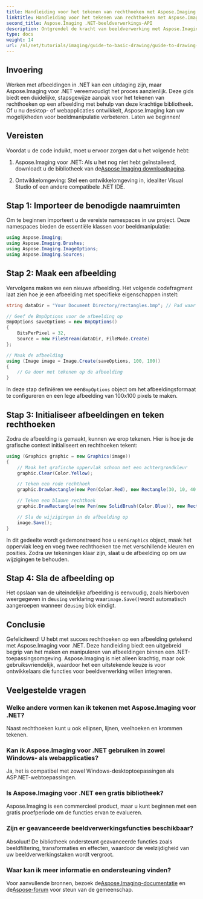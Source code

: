 ```yaml
---
title: Handleiding voor het tekenen van rechthoeken met Aspose.Imaging
linktitle: Handleiding voor het tekenen van rechthoeken met Aspose.Imaging
second_title: Aspose.Imaging .NET-beeldverwerkings-API
description: Ontgrendel de kracht van beeldverwerking met Aspose.Imaging voor .NET in deze uitgebreide gids. Leer hoe u afbeeldingen kunt maken en manipuleren, met name gericht op het tekenen van rechthoeken met aangepaste kleuren en formaten.
type: docs
weight: 14
url: /nl/net/tutorials/imaging/guide-to-basic-drawing/guide-to-drawing-rectangle/
---
```

## Invoering

Werken met afbeeldingen in .NET kan een uitdaging zijn, maar Aspose.Imaging voor .NET vereenvoudigt het proces aanzienlijk. Deze gids biedt een duidelijke, stapsgewijze aanpak voor het tekenen van rechthoeken op een afbeelding met behulp van deze krachtige bibliotheek. Of u nu desktop- of webapplicaties ontwikkelt, Aspose.Imaging kan uw mogelijkheden voor beeldmanipulatie verbeteren. Laten we beginnen!

## Vereisten

Voordat u de code induikt, moet u ervoor zorgen dat u het volgende hebt:

1.  Aspose.Imaging voor .NET: Als u het nog niet hebt geïnstalleerd, downloadt u de bibliotheek van de[Aspose Imaging downloadpagina](https://releases.aspose.com/imaging/net/).

2. Ontwikkelomgeving: Stel een ontwikkelomgeving in, idealiter Visual Studio of een andere compatibele .NET IDE.

## Stap 1: Importeer de benodigde naamruimten

Om te beginnen importeert u de vereiste namespaces in uw project. Deze namespaces bieden de essentiële klassen voor beeldmanipulatie:

```csharp
using Aspose.Imaging;
using Aspose.Imaging.Brushes;
using Aspose.Imaging.ImageOptions;
using Aspose.Imaging.Sources;
```

## Stap 2: Maak een afbeelding

Vervolgens maken we een nieuwe afbeelding. Het volgende codefragment laat zien hoe je een afbeelding met specifieke eigenschappen instelt:

```csharp
string dataDir = "Your Document Directory/rectangles.bmp"; // Pad waar de afbeelding wordt opgeslagen

// Geef de BmpOptions voor de afbeelding op
BmpOptions saveOptions = new BmpOptions()
{
    BitsPerPixel = 32,
    Source = new FileStream(dataDir, FileMode.Create)
};

// Maak de afbeelding
using (Image image = Image.Create(saveOptions, 100, 100))
{
    // Ga door met tekenen op de afbeelding
}
```

 In deze stap definiëren we een`BmpOptions` object om het afbeeldingsformaat te configureren en een lege afbeelding van 100x100 pixels te maken.

## Stap 3: Initialiseer afbeeldingen en teken rechthoeken

Zodra de afbeelding is gemaakt, kunnen we erop tekenen. Hier is hoe je de grafische context initialiseert en rechthoeken tekent:

```csharp
using (Graphics graphic = new Graphics(image))
{
    // Maak het grafische oppervlak schoon met een achtergrondkleur
    graphic.Clear(Color.Yellow);

    // Teken een rode rechthoek
    graphic.DrawRectangle(new Pen(Color.Red), new Rectangle(30, 10, 40, 80));

    // Teken een blauwe rechthoek
    graphic.DrawRectangle(new Pen(new SolidBrush(Color.Blue)), new Rectangle(10, 30, 80, 40));

    // Sla de wijzigingen in de afbeelding op
    image.Save();
}
```

 In dit gedeelte wordt gedemonstreerd hoe u een`Graphics` object, maak het oppervlak leeg en voeg twee rechthoeken toe met verschillende kleuren en posities. Zodra uw tekeningen klaar zijn, slaat u de afbeelding op om uw wijzigingen te behouden.

## Stap 4: Sla de afbeelding op

 Het opslaan van de uiteindelijke afbeelding is eenvoudig, zoals hierboven weergegeven in de`using` verklaring waar`image.Save()`wordt automatisch aangeroepen wanneer de`using` blok eindigt.

## Conclusie

Gefeliciteerd! U hebt met succes rechthoeken op een afbeelding getekend met Aspose.Imaging voor .NET. Deze handleiding biedt een uitgebreid begrip van het maken en manipuleren van afbeeldingen binnen een .NET-toepassingsomgeving. Aspose.Imaging is niet alleen krachtig, maar ook gebruiksvriendelijk, waardoor het een uitstekende keuze is voor ontwikkelaars die functies voor beeldverwerking willen integreren.

## Veelgestelde vragen

### Welke andere vormen kan ik tekenen met Aspose.Imaging voor .NET?
Naast rechthoeken kunt u ook ellipsen, lijnen, veelhoeken en krommen tekenen.

### Kan ik Aspose.Imaging voor .NET gebruiken in zowel Windows- als webapplicaties?
Ja, het is compatibel met zowel Windows-desktoptoepassingen als ASP.NET-webtoepassingen.

### Is Aspose.Imaging voor .NET een gratis bibliotheek?
Aspose.Imaging is een commercieel product, maar u kunt beginnen met een gratis proefperiode om de functies ervan te evalueren.

### Zijn er geavanceerde beeldverwerkingsfuncties beschikbaar?
Absoluut! De bibliotheek ondersteunt geavanceerde functies zoals beeldfiltering, transformaties en effecten, waardoor de veelzijdigheid van uw beeldverwerkingstaken wordt vergroot.

### Waar kan ik meer informatie en ondersteuning vinden?
 Voor aanvullende bronnen, bezoek de[Aspose.Imaging-documentatie](https://reference.aspose.com/imaging/net/) en de[Aspose-forum](https://forum.aspose.com/) voor steun van de gemeenschap.